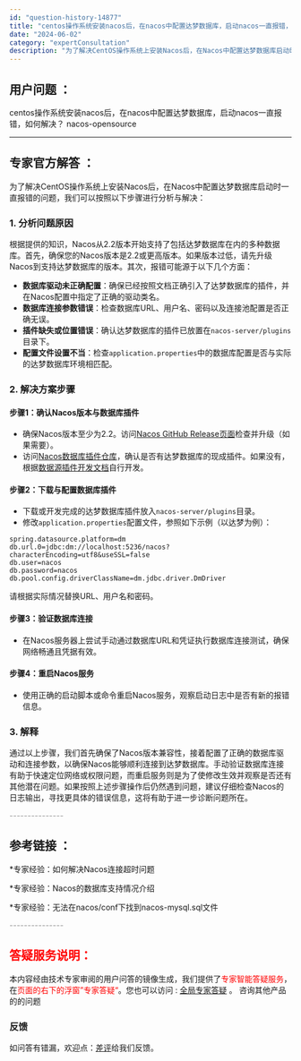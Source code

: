 ```yaml
---
id: "question-history-14877"
title: "centos操作系统安装nacos后，在nacos中配置达梦数据库，启动nacos一直报错，如何解决？ nacos-opensource"
date: "2024-06-02"
category: "expertConsultation"
description: "为了解决CentOS操作系统上安装Nacos后，在Nacos中配置达梦数据库启动时一直报错的问题，我们可以按照以下步骤进行分析与解决：### 1. 分析问题原因根据提供的知识，Nacos从2.2版本开始支持了包括达梦数据库在内的多种数据库。首先，确保您的Nacos版本是2.2或更高版本。如果版本过低"
---
```


## 用户问题 ： 
 centos操作系统安装nacos后，在nacos中配置达梦数据库，启动nacos一直报错，如何解决？ nacos-opensource 

---------------
## 专家官方解答 ：

为了解决CentOS操作系统上安装Nacos后，在Nacos中配置达梦数据库启动时一直报错的问题，我们可以按照以下步骤进行分析与解决：

### 1. 分析问题原因

根据提供的知识，Nacos从2.2版本开始支持了包括达梦数据库在内的多种数据库。首先，确保您的Nacos版本是2.2或更高版本。如果版本过低，请先升级Nacos到支持达梦数据库的版本。其次，报错可能源于以下几个方面：

- **数据库驱动未正确配置**：确保已经按照文档正确引入了达梦数据库的插件，并在Nacos配置中指定了正确的驱动类名。
- **数据库连接参数错误**：检查数据库URL、用户名、密码以及连接池配置是否正确无误。
- **插件缺失或位置错误**：确认达梦数据库的插件已放置在`nacos-server/plugins`目录下。
- **配置文件设置不当**：检查`application.properties`中的数据库配置是否与实际的达梦数据库环境相匹配。

### 2. 解决方案步骤

#### 步骤1：确认Nacos版本与数据库插件
- 确保Nacos版本至少为2.2。访问[Nacos GitHub Release页面](https://github.com/alibaba/nacos/releases)检查并升级（如果需要）。
- 访问[Nacos数据库插件仓库](https://github.com/nacos-group/nacos-plugin/tree/develop/nacos-datasource-plugin-ext)，确认是否有达梦数据库的现成插件。如果没有，根据[数据源插件开发文档](https://nacos.io/docs/latest/plugin/datasource-plugin/)自行开发。

#### 步骤2：下载与配置数据库插件
- 下载或开发完成的达梦数据库插件放入`nacos-server/plugins`目录。
- 修改`application.properties`配置文件，参照如下示例（以达梦为例）：
```properties
spring.datasource.platform=dm
db.url.0=jdbc:dm://localhost:5236/nacos?characterEncoding=utf8&useSSL=false
db.user=nacos
db.password=nacos
db.pool.config.driverClassName=dm.jdbc.driver.DmDriver
```
请根据实际情况替换URL、用户名和密码。

#### 步骤3：验证数据库连接
- 在Nacos服务器上尝试手动通过数据库URL和凭证执行数据库连接测试，确保网络畅通且凭据有效。

#### 步骤4：重启Nacos服务
- 使用正确的启动脚本或命令重启Nacos服务，观察启动日志中是否有新的报错信息。

### 3. 解释

通过以上步骤，我们首先确保了Nacos版本兼容性，接着配置了正确的数据库驱动和连接参数，以确保Nacos能够顺利连接到达梦数据库。手动验证数据库连接有助于快速定位网络或权限问题，而重启服务则是为了使修改生效并观察是否还有其他潜在问题。如果按照上述步骤操作后仍然遇到问题，建议仔细检查Nacos的日志输出，寻找更具体的错误信息，这将有助于进一步诊断问题所在。


<font color="#949494">---------------</font> 


## 参考链接 ：

*专家经验：如何解决Nacos连接超时问题 
 
 *专家经验：Nacos的数据库支持情况介绍 
 
 *专家经验：无法在nacos/conf下找到nacos-mysql.sql文件 


 <font color="#949494">---------------</font> 
 


## <font color="#FF0000">答疑服务说明：</font> 

本内容经由技术专家审阅的用户问答的镜像生成，我们提供了<font color="#FF0000">专家智能答疑服务</font>，在<font color="#FF0000">页面的右下的浮窗”专家答疑“</font>。您也可以访问 : [全局专家答疑](https://opensource.alibaba.com/chatBot) 。 咨询其他产品的的问题

### 反馈
如问答有错漏，欢迎点：[差评](https://ai.nacos.io/user/feedbackByEnhancerGradePOJOID?enhancerGradePOJOId=14902)给我们反馈。
